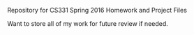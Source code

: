 Repository for CS331 Spring 2016 Homework and Project Files

Want to store all of my work for future review if needed.
